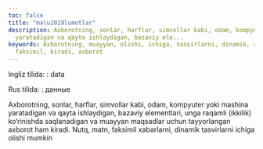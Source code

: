 ```yaml
---
toc: false
title: "ma\u2019lumotlar"
description: Axborotning, sonlar, harflar, simvollar kabi, odam, kompyuter yoki mashina
  yaratadigan va qayta ishlaydigan, bazaviy ele...
keywords: Axborotning, muayyan, olishi, ichiga, tasvirlarni, dinamik, xabarlarni,
  faksimil, kiradi, axborot
---
```


Ingliz tilida:
:   data

Rus tilida:
:   данные

Axborotning, sonlar, harflar, simvollar kabi, odam, kompyuter yoki mashina yaratadigan va qayta ishlaydigan, bazaviy elementlari, unga raqamli (ikkilik) ko‘rinishda saqlanadigan va muayyan maqsadlar uchun tayyorlangan axborot ham kiradi. Nutq, matn, faksimil xabarlarni, dinamik tasvirlarni ichiga olishi mumkin